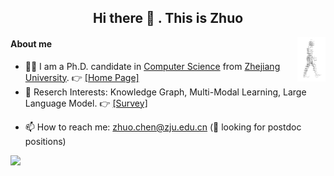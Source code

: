 <!-- ### Hi there <a href="https://www.gautamkrishnar.com/"><img src="https://media.giphy.com/media/hvRJCLFzcasrR4ia7z/giphy.gif" width="5%"></a>-->
<h2 align="center">Hi there 👋 . This is Zhuo</h2>
<!-- - This is the place where I opensource stuff :rofl:-->
<img align="right" alt="GIF" src="https://github.com/hackerchenzhuo/hackerchenzhuo/blob/main/walk.gif"  width="9%" height="auto" />

#### About me
- 👨‍🎓 I am a Ph.D. candidate in [Computer Science](http://www.en.cs.zju.edu.cn/) from [Zhejiang University](http://www.zju.edu.cn/english). 👉 [[Home Page]](https://hackerchenzhuo.github.io/)
- 🔭 Reserch Interests: Knowledge Graph, Multi-Modal Learning, Large Language Model. 👉 [[Survey]](https://github.com/zjukg/KG-MM-Survey)
<!-- - If you are interested in my field of work, any form of **collaboration and communication** is welcome. -->
- 📫 How to reach me: zhuo.chen@zju.edu.cn (🚀 looking for postdoc positions)
<!-- [![Gmail Badge](https://img.shields.io/badge/-zhuo.chen@zju.edu.cn-c14438?style=plastic&logo=Gmail&logoColor=white&link=mailto:zhuo.chen@zju.edu.cn)](mailto:zhuo.chen@zju.edu.cn) -->
  
![](https://visitor-badge.laobi.icu/badge?page_id=hackerchenzhuo.visitor-badge)

<!-- 
- 🚀 I use daily:
  ![Python](https://img.shields.io/badge/-Python-8fcfd1?style=plastic&logo=Python)
  ![PyTorch](https://img.shields.io/badge/PyTorch-%23EE4C2C.svg?style=plastic&logo=PyTorch&logoColor=white)
  ![Anaconda](https://img.shields.io/badge/Anaconda-%2344A833.svg?style=flat&logo=anaconda&logoColor=white)
  ![Pandas](https://img.shields.io/badge/pandas-%23150458.svg?style=flat&logo=pandas&logoColor=white) 
  ![scikit-learn](https://img.shields.io/badge/scikit--learn-%23F7931E.svg?style=flat&logo=scikit-learn&logoColor=white) 
  ![SciPy](https://img.shields.io/badge/SciPy-%230C55A5.svg?style=flat&logo=scipy&logoColor=%white) 
  ![TensorFlow](https://img.shields.io/badge/TensorFlow-%23FF6F00.svg?style=flat&logo=TensorFlow&logoColor=white)
  ![Keras](https://img.shields.io/badge/Keras-%23D00000.svg?style=flat&logo=Keras&logoColor=white)
  ![LaTeX](https://img.shields.io/badge/latex-%23008080.svg?style=plastic&logo=latex)
  ![C++](https://img.shields.io/badge/-C++-00599C?style=plastic&logo=c%2B%2B)
  ![C](https://img.shields.io/badge/-C-00599C?style=plastic&logo=c)
  ![Java](https://img.shields.io/badge/java-%23ED8B00.svg?style=flat&logo=java&logoColor=white) 
  ![Markdown](https://img.shields.io/badge/markdown-%23000000.svg?style=flat&logo=markdown&logoColor=white)
  ![Git](https://img.shields.io/badge/-Git-black?style=plastic&logo=git)
  ![Shell](https://img.shields.io/badge/-Shell-blasck?style=plastic&logo=Shell)
  

- 💻 My work using:
![VS Code](https://img.shields.io/badge/-VS%20Code-007ACC?style=plastic&logo=visual-studio-code)
![Pycharm](https://img.shields.io/badge/PyCharm-143?style=plastic&logo=pycharm)
![GitHub](https://img.shields.io/badge/-GitHub-181717?style=plastic&logo=github)
![Vim](https://img.shields.io/badge/VIM-%2311AB00.svg?style=plastic&logo=vim&logoColor=white)
![Google Cloud](https://img.shields.io/badge/Google%20Cloud-%234285F4.svg?style=flat&logo=google-cloud&logoColor=white) 
![Notion](https://img.shields.io/badge/Notion-%23000000.svg?style=flat&logo=notion&logoColor=white) -->
<!--![MongoDB](https://img.shields.io/badge/MongoDB-%234ea94b.svg?style=flat&logo=mongodb&logoColor=white) -->



<!--![Visual Studio](https://img.shields.io/badge/VisualStudio-5C2D91.svg?style=plastic&logo=visual-studio&logoColor=white)-->




  
<!-- ![](https://readmestats.999857.xyz/api?username=hackerchenzhuo&theme=tokyonight&show_icons=true)
![](https://github-readme-streak-stats.herokuapp.com/?user=hackerchenzhuo&theme=tokyonight&hide_border=false) 
![](https://github-readme-stats.vercel.app/api/top-langs/?username=hackerchenzhuo&theme=tokyonight&hide_border=false&include_all_commits=true&count_private=true&layout=compact) -->


<!--![](https://img.shields.io/badge/Interest-%F0%9F%8F%80%20%2F%20NBA-blue)-->
